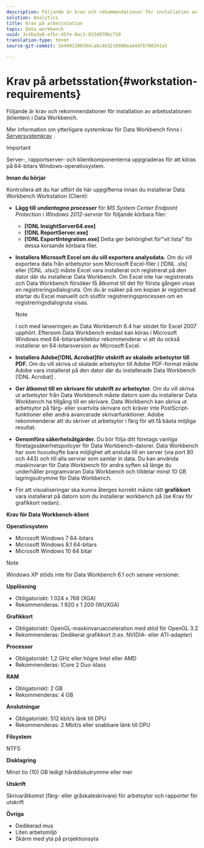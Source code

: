 ```yaml
---
description: Följande är krav och rekommendationer för installation av arbetsstationen (klienten) i Data Workbench.
solution: Analytics
title: Krav på arbetsstation
topic: Data workbench
uuid: 3c4ba2e8-efbc-45fe-8ac1-923d070bc710
translation-type: tm+mt
source-git-commit: 2e4991206394ca0c463210990ea44dfb700341a5

---
```



# Krav på arbetsstation{#workstation-requirements}

Följande är krav och rekommendationer för installation av arbetsstationen (klienten) i Data Workbench.

Mer information om ytterligare systemkrav för Data Workbench finns i [Serversystemkrav](https://docs.adobe.com/help/en/data-workbench/using/server-admin-install/c-msr-server.html) .

>[!IMPORTANT]
>
>Server-, rapportserver- och klientkomponenterna uppgraderas för att köras på 64-bitars Windows-operativsystem.

**Innan du börjar**

Kontrollera att du har utfört de här uppgifterna innan du installerar Data Workbench Workstation (Client):

* **Lägg till** ***undantagna processer*** för *MS System Center Endpoint Protection i Windows 2012-servrar* för följande körbara filer:

   * **[!DNL InsightServer64.exe]**
   * **[!DNL ReportServer.exe]**
   * **[!DNL ExportIntegration.exe]**
   Detta ger behörighet för&quot;vit lista&quot; för dessa korsande körbara filer.

* **Installera Microsoft Excel om du vill exportera analysdata.** Om du vill exportera data från arbetsytor som Microsoft Excel-filer ( [!DNL .xls] eller [!DNL .xlsx]) måste Excel vara installerat och registrerat på den dator där du installerar Data Workbench. Om Excel inte har registrerats och Data Workbench försöker få åtkomst till det för första gången visas en registreringsdialogruta. Om du är osäker på om kopian är registrerad startar du Excel manuellt och slutför registreringsprocessen om en registreringsdialogruta visas.

   >[!NOTE]
   >
   >I och med lanseringen av Data Workbench 6.4 har stödet för Excel 2007 upphört. Eftersom Data Workbench endast kan köras i Microsoft Windows med 64-bitarsarkitektur rekommenderar vi att du också installerar en 64-bitarsversion av Microsoft Excel.

* **Installera Adobe[!DNL Acrobat]för utskrift av skalade arbetsytor till PDF.** Om du vill skriva ut skalade arbetsytor till Adobe PDF-format måste Adobe vara installerat på den dator där du installerade Data Workbench [!DNL Acrobat] .

* **Ger åtkomst till en skrivare för utskrift av arbetsytor.** Om du vill skriva ut arbetsytor från Data Workbench måste datorn som du installerar Data Workbench ha tillgång till en skrivare. Data Workbench kan skriva ut arbetsytor på färg- eller svartvita skrivare och kräver inte PostScript-funktioner eller andra avancerade skrivarfunktioner. Adobe rekommenderar att du skriver ut arbetsytor i färg för att få bästa möjliga resultat.
* **Genomföra säkerhetsåtgärder.** Du bör följa ditt företags vanliga företagssäkerhetspolicyer för Data Workbench-datorer. Data Workbench har som huvudsyfte bara möjlighet att ansluta till en server (via port 80 och 443) och till alla servrar som samlar in data. Du kan använda maskinvaran för Data Workbench för andra syften så länge du underhåller programvaran Data Workbench och tilldelar minst 10 GB lagringsutrymme för Data Workbench.
* För att visualiseringar ska kunna återges korrekt måste rätt **grafikkort** vara installerat på datorn som du installerar workbench på (se Krav för grafikkort nedan).

**Krav för Data Workbench-klient**

**Operativsystem**

* Microsoft Windows 7 64-bitars
* Microsoft Windows 8.1 64-bitars
* Microsoft Windows 10 64 bitar

>[!NOTE]
>
>Windows XP stöds inte för Data Workbench 6.1 och senare versioner.

**Upplösning**

* Obligatoriskt: 1 024 x 768 (XGA)
* Rekommenderas: 1 920 x 1 200 (WUXGA)

**Grafikkort**

* Obligatoriskt: OpenGL-maskinvaruacceleration med stöd för OpenGL 3.2
* Rekommenderas: Dedikerat grafikkort (t.ex. NVIDIA- eller ATI-adapter)

**Processor**

* Obligatoriskt: 1,2 GHz eller högre Intel eller AMD
* Rekommenderas: ICore 2 Duo-klass

**RAM**

* Obligatoriskt: 2 GB
* Rekommenderas: 4 GB

**Anslutningar**

* Obligatoriskt: 512 kbit/s länk till DPU
* Rekommenderas: 2 Mbit/s eller snabbare länk till DPU

**Filsystem**

NTFS

**Disklagring**

Minst tio (10) GB ledigt hårddiskutrymme eller mer

**Utskrift**

Skrivaråtkomst (färg- eller gråskaleskrivare) för arbetsytor och rapporter för utskrift

**Övriga**

* Dedikerad mus
* Liten arbetsmiljö
* Skärm med yta på projektionsyta

